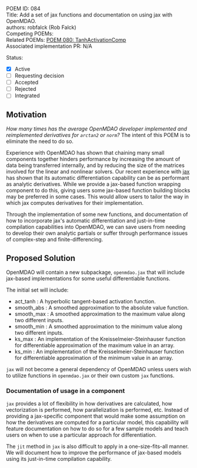 POEM ID: 084  
Title: Add a set of jax functions and documentation on using jax with OpenMDAO.  
authors: robfalck (Rob Falck)  
Competing POEMs:  
Related POEMs:  [POEM 080: TanhActivationComp](https://github.com/OpenMDAO/POEMs/blob/master/POEM_080.md)  
Associated implementation PR: N/A

Status:

- [x] Active
- [ ] Requesting decision
- [ ] Accepted 
- [ ] Rejected
- [ ] Integrated

## Motivation

_How many times has the average OpenMDAO developer implemented and reimplemented derivatives for `arctan2` or `norm`?_
The intent of this POEM is to eliminate the need to do so.

Experience with OpenMDAO has shown that chaining many small components together hinders performance by increasing the amount of data being transferred internally, and by reducing the size of the matrices involved for the linear and nonlinear solvers.
Our recent experience with [jax](https://github.com/google/jax) has shown that its automatic differentiation capability can be as performant as analytic derivatives.
While we provide a jax-based function wrapping component to do this, giving users some jax-based function building blocks may be preferred in some cases. This would allow users to tailor the way in which jax computes derivatives for their implementation.  

Through the implementation of some new functions, and documentation of how to incorporate jax's automatic differentiation and just-in-time compilation capabilities into OpenMDAO, we can save users from needing to develop their own analytic partials or suffer through performance issues of complex-step and finite-differencing.

## Proposed Solution

OpenMDAO will contain a new subpackage, `openmdao.jax` that will include jax-based implementations for some useful differentiable functions.

The initial set will include:
- act_tanh : A hyperbolic tangent-based activation function.
- smooth_abs : A smoothed approximation to the absolute value function.
- smooth_max : A smoothed approximation to the maximum value along two different inputs.
- smooth_min : A smoothed approximation to the minimum value along two different inputs.
- ks_max : An implementation of the Kreisselmeier-Steinhauser function for differentiable approximation of the maximum value in an array.
- ks_min : An implementation of the Kreisselmeier-Steinhauser function for differentiable approximation of the minimum value in an array.

`jax` will not become a general dependency of OpenMDAO unless users wish to utilize functions in `openmdao.jax` or their own custom `jax` functions.

### Documentation of usage in a component

`jax` provides a lot of flexibility in how derivatives are calculated, how vectorization is performed, how parallelization is performed, etc.
Instead of providing a jax-specific component that would make some assumption on how the derivatives are computed for a particular model, this capability will feature documentation on how to do so for a few sample models and teach users on when to use a particular approach for differentiation.

The `jit` method in `jax` is also difficult to apply in a one-size-fits-all manner. We will document how to improve the performance of jax-based models using its just-in-time compilation capability.
